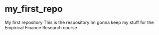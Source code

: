 # my_first_repo
My first repository
This is the respository Im gonna keep my stuff for the Empirical Finance Research course
